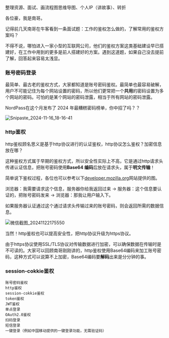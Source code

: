 整理资源、面试、画流程图思维导图、个人IP（讲故事）、转折





各位豪，我是南哥。

记得前几天南哥在牛客看到一条面试题：工作的鉴权怎么做的，了解常用的鉴权方案吗？

不得不说，哪怕进入一家小型的互联网公司，他们的鉴权方案这类基础建设早已搭建好，在工作中用到的更多是前人搭建好的方案。遇到这道题，如果自己没去提前了解，回答起来容易太浅显。



### 账号密码登录

最简单、最古老的鉴权方式，大家都知道是账号密码鉴权。最简单也最容易破解，用户不可能记住为每个网站设置的密码，所以他们更常把一个**共用**的密码设置为多个网站的密码。可怕的是某个网站的密码泄露，相当于所有网站的密码泄露。

NordPass在这个月发布了 2024 年最糟糕密码榜单，你中招了吗？？

![Snipaste_2024-11-16_18-16-41](D:\Users\win\Desktop\Snipaste_2024-11-16_18-16-41.png)



### http鉴权

http鉴权顾名思义是基于http协议进行的认证鉴权，http协议怎么鉴权？加密信息放在哪？

这种鉴权方式属于早期的鉴权方式，所以安全性实际上不高，它是通过http请求头传递认证信息，把账号密码使用**Base64 编码**后放在请求头，属于**明文传输**！

简单说下鉴权过程，各位也可以参考以下[developer.mozilla.org](https://developer.mozilla.org/en-US/docs/Web/HTTP/Authentication)网站提供的图。

浏览器：我需要请求这个信息，服务器你给我返回过来 -> 服务器：这个信息要认证的，把账号密码发来 -> 浏览器：那我让用户输入下。

如果服务器认证通过这个通过请求头传输过来的账号密码，则会返回所需的数据信息。

![微信截图_20241122175550](D:\code\z-mine\JavaGetOffer\项目亮点\鉴权\微信截图_20241122175550.png)

当然！http鉴权也可以提高安全性，把http协议升级为https协议。

由于https协议使用SSL/TLS协议对传输数据进行加密，可以确保数据在传输时是不可读的。大家可以回顾南哥刚刚讲的，http鉴权使用Base64编码来加工账号密码，这种方式可以说算不上加密，Base64编码要**解码**出来是分分钟的事。



### session-cokkie鉴权









```
账号密码鉴权
http鉴权
session-cokkie鉴权
token鉴权
JWT鉴权
单点登录
OAuth2.0鉴权
扫码登录
短信登录
一键登录（例如中国移动提供的一键登录功能，无需验证码）
```

